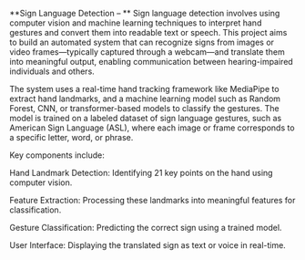 **Sign Language Detection – **
Sign language detection involves using computer vision and machine learning techniques to interpret hand gestures and convert them into readable text or speech. This project aims to build an automated system that can recognize signs from images or video frames—typically captured through a webcam—and translate them into meaningful output, enabling communication between hearing-impaired individuals and others.

The system uses a real-time hand tracking framework like MediaPipe to extract hand landmarks, and a machine learning model such as Random Forest, CNN, or transformer-based models to classify the gestures. The model is trained on a labeled dataset of sign language gestures, such as American Sign Language (ASL), where each image or frame corresponds to a specific letter, word, or phrase.

Key components include:

Hand Landmark Detection: Identifying 21 key points on the hand using computer vision.

Feature Extraction: Processing these landmarks into meaningful features for classification.

Gesture Classification: Predicting the correct sign using a trained model.

User Interface: Displaying the translated sign as text or voice in real-time.
